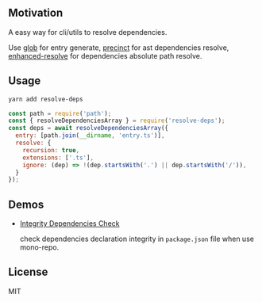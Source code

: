 ## Motivation
A easy way for cli/utils to resolve dependencies.

Use [glob](https://github.com/isaacs/node-glob) for entry generate,
[precinct](https://github.com/dependents/node-precinct) for ast dependencies resolve,
[enhanced-resolve](https://github.com/webpack/enhanced-resolve) for dependencies absolute path resolve.


## Usage
```bash
yarn add resolve-deps
```

```javascript
const path = require('path');
const { resolveDependenciesArray } = require('resolve-deps');
const deps = await resolveDependenciesArray({
  entry: [path.join(__dirname, 'entry.ts')],
  resolve: {
    recursion: true,
    extensions: ['.ts'],
    ignore: (dep) => !(dep.startsWith('.') || dep.startsWith('/')),
  }
});
```

## Demos
- [Integrity Dependencies Check](./demos/integrity-check.js)

  check dependencies declaration integrity in `package.json` file when use mono-repo.

## License
MIT
